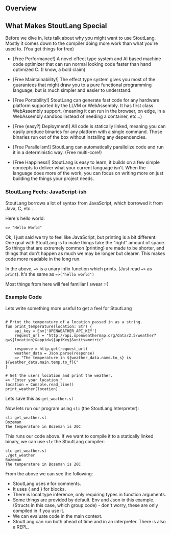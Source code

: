 ## Overview

## What Makes StoutLang Special

Before we dive in, lets talk about why you might want to use StoutLang. Mostly it comes down to the compiler doing more work than what you're used to. (You get things for free)

- [Free Performance!] A novel effect type system and AI based machine code optimizer that can run normal looking code faster than hand optimized C. (I know, a bold claim)

- [Free Maintainability!] The effect type system gives you most of the guarantees that might draw you to a pure functional programming language, but is much simpler and easier to understand.

- [Free Portability!] StoutLang can generate fast code for any hardware platform supported by the LLVM or WebAssembly. It has first class WebAssembly support. (meaning it can run in the browser, on edge, in a WebAssembly sandbox instead of needing a container, etc...)

- [Free (easy?) Deployment!] All code is statically linked, meaning you can easily produce binaries for any platform with a single command. Those binaries run out of the box without installing any dependencies.

- [Free Parallelism!] StoutLang can automatically parallelize code and run it in a deterministic way. (Free multi-core!)

- [Free Happiness!] StoutLang is easy to learn, it builds on a few simple concepts to deliver what your current language isn't. When the language does more of the work, you can focus on writing more on just building the things your project needs.


### StoutLang Feels: JavaScript-ish

StoutLang borrows a lot of syntax from JavaScript, which borrowed it from Java, C, etc..

Here's hello world:

```
=> "Hello World"
```

Ok, I just said we try to feel like JavaScript, but printing is a bit different. One goal with StoutLang is to make things take the "right" amount of space. So things that are extremely common (printing) are made to be shorter, and things that don't happen as much we may be longer but clearer. This makes code more readable in the long run.

In the above, `=>` is a unary infix function which prints. (Just read `=>` as `print`). It's the same as `=>("hello world")`

Most things from here will feel familiar I swear :-)

### Example Code

Lets write something more useful to get a feel for StoutLang

```

# Print the temperature of a location passed in as a string.
fun print_temperature(location: Str) {
    api_key = Env['OPENWEATHER_API_KEY']
    request_url = "http://api.openweathermap.org/data/2.5/weather?q=${location}&appid=${apiKey}&units=metric"

    response = http.get(request_url)
    weather_data = Json.parse(response)
    => "The temperature in ${weather_data.name.to_s} is ${weather_data.main.temp.to_f}C"
}

# Get the users location and print the weather.
=> "Enter your location."
location = Console.read_line()
print_weather(location)
```

Lets save this as `get_weather.sl`

Now lets run our program using `sli` (the StoutLang Interpreter):

```
sli get_weather.sl
Bozeman
The temperature in Bozeman is 20C
```

This runs our code above. If we want to compile it to a statically linked binary, we can use `slc` the StoutLang compiler:

```
slc get_weather.sl
./get_weather
Bozeman
The temperature in Bozeman is 20C
```

From the above we can see the following:

- StoutLang uses `#` for comments.
- It uses { and } for blocks.  
- There is local type inference, only requiring types in function arguments.
- Some things are provided by default. Env and Json in this example. (Structs in this case, which group code) - don't worry, these are only compiled in if you use it.
- We can evaluate code in the main context.
- StoutLang can run both ahead of time and in an interpreter. There is also a REPL.